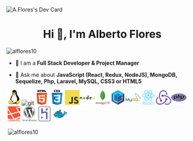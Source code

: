 <img src="https://api.daily.dev/devcards/ae7a1ed81fae4cc88602227fb1536754.png?r=jji" width="400" alt="A.Flores's Dev Card"/>

<h1 align="center">Hi 👋, I'm Alberto Flores </h1>
<p align="left"> <img src="https://komarev.com/ghpvc/?username=alflores10" alt="alflores10" /> </p>

- 🔭 I am a **Full Stack Developer & Project Manager**

- 💬 Ask me about **JavaScript (React, Redux, NodeJS), MongoDB, Sequelize, Php, Laravel, MySQL, CSS3 or HTML5**




<p align="left"><img src="https://github.com/devicons/devicon/blob/master/icons/linux/linux-original.svg" alt="linux" width="40" height="40"/><img src="https://www.vectorlogo.zone/logos/git-scm/git-scm-icon.svg" alt="git" width="40" height="40"/><img src="https://github.com/devicons/devicon/blob/master/icons/html5/html5-original-wordmark.svg" alt="html5" width="40" height="40"/><img src="https://github.com/devicons/devicon/blob/master//icons/css3/css3-original-wordmark.svg" alt="css3" width="40" height="40"/><img src="https://github.com/devicons/devicon/blob/master/icons/javascript/javascript-original.svg" alt="javascript" width="40" height="40"/><img src="https://github.com/devicons/devicon/blob/master/icons/nodejs/nodejs-original-wordmark.svg" alt="nodejs" width="40" height="40"/><img src="https://github.com/devicons/devicon/blob/master/icons/mongodb/mongodb-original-wordmark.svg" alt="mongodb" width="40" height="40"/><img src="https://github.com/devicons/devicon/blob/master/icons/sequelize/sequelize-original.svg" alt="php" width="40" height="40"/><img src="https://github.com/devicons/devicon/blob/master/icons/mysql/mysql-original-wordmark.svg" alt="mysql" width="40" height="40"/><img src="https://github.com/devicons/devicon/blob/master/icons/react/react-original-wordmark.svg" alt="react" width="40" height="40"/><img src="https://github.com/devicons/devicon/blob/master/icons/redux/redux-original.svg" alt="redux" width="40" height="40"/><img src="https://github.com/devicons/devicon/blob/master/icons/php/php-original.svg" alt="php" width="40" height="40"/><img src="https://github.com/devicons/devicon/blob/master/icons/laravel/laravel-plain-wordmark.svg" alt="php" width="40" height="40"/><img src="https://github.com/devicons/devicon/blob/master/icons/wordpress/wordpress-original.svg" alt="php" width="40" height="40"/><img src="https://github.com/devicons/devicon/blob/master/icons/heroku/heroku-original.svg" alt="php" width="40" height="40"/><img src="https://github.com/devicons/devicon/blob/master/icons/docker/docker-original.svg" alt="php" width="40" height="40"/>

</p><p>&nbsp;<img align="center" src="https://github-readme-stats.vercel.app/api?username=alflores10&show_icons=true" alt="alflores10" /></p>
